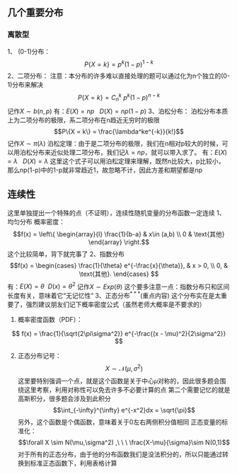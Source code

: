 ## 几个重要分布
### 离散型
1、 (0-1)分布：$$P\{X = k\} = p^k(1-p)^{1-k}$$
2、二项分布：
注意：本分布的许多难以直接处理的题可以通过化为n个独立的(0-1)分布来解决
$$P\{X = k\} = C_n^k\ p^k(1-p)^{n-k}$$
记作$X\sim b(n,p)$
有：$E(X) = np\ \ \ D(X) = np(1-p)$
3、泊松分布：
泊松分布本质上为二项分布的极限，系二项分布在n趋近无穷时的极限
$$P\{X = k\} = \frac{\lambda^ke^{-k}}{k!}$$
记作$X\sim \pi(\lambda)$
泊松定理：由于是二项分布的极限，我们在n相对p较大的时候，可以用泊松分布来近似处理二项分布，我们记$\lambda = np$，就可以带入求了。
有：$E(X) = \lambda\ \ \ D(X) = \lambda$ 这里这个式子可以用泊松定理来理解，既然n比较大，p比较小，那么np(1-p)中的1-p就非常趋近1，故忽略不计，因此方差和期望都是np
## 连续性
这里单独提出一个特殊的点（不证明），连续性随机变量的分布函数一定连续
1、均匀分布
概率密度：$$f(x) = \left\{ \begin{array}{l} \frac{1}{b-a} & x\in (a,b)  \\ 0 & \text{其他} \end{array} \right.$$ 这个比较简单，背下就完事了
2、指数分布
$$f(x) =
\begin{cases} 
\frac{1}{\theta} e^{-\frac{x}{\theta}}, & x > 0, \\
0, & \text{其他}.
\end{cases}
$$
有：$E(X) = \theta \ \ D(x) = \theta^2$ 记作$X\sim Exp(\theta)$
这个要多注意一点：指数分布只和区间长度有关，意味着它“无记忆性”
3、$\text{正态分布}^{***}$(重点内容)
这个分布实在是太重要了，强烈建议朋友们记下概率密度公式（虽然老师大概率是不要求的）
1. 概率密度函数（PDF）：

$$
f(x) = \frac{1}{\sqrt{2\pi\sigma^2}} e^{-\frac{(x - \mu)^2}{2\sigma^2}}
$$

2. 正态分布记号：
$$
X \sim \mathcal{N}(\mu, \sigma^2)
$$
这里要特别强调一个点，就是这个函数是关于中心$\mu$对称的，因此很多题会围绕这里考察，利用对称性可以免去许多不必要计算的点
第二个需要记忆的就是高斯积分，很多题会涉及到此积分
$$\int_{-\infty}^{\infty} e^{-x^2}dx = \sqrt{\pi}$$
另外，这个函数是个偶函数，意味着关于0左右两侧积分值相同
正态变量的标准化：
$$\forall X \sim N(\mu,\sigma^2) ,\ \ \ \frac{X-\mu}{\sigma}\sim N(0,1)$$
对于所有的正态分布，由于他的分布函数我们是没法积分的，所以只能通过转换到标准正态函数下，利用表格计算

